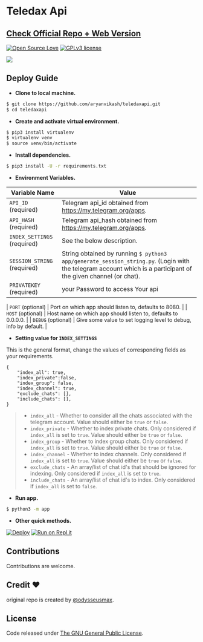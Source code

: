 # Teledax Api

## [ Check Official Repo + Web Version ](https://github.com/odysseusmax/tg-index)

[![Open Source Love](https://badges.frapsoft.com/os/v1/open-source.png?v=103)](.) [![GPLv3 license](https://img.shields.io/badge/License-GPLv3-blue.svg)](LICENSE)

[![](https://play.google.com/intl/en_us/badges/static/images/badges/en_badge_web_generic.png)](https://play.google.com/store/apps/details?id=com.tele.dax)

## Deploy Guide

- **Clone to local machine.**

```bash
$ git clone https://github.com/aryanvikash/teledaxapi.git
$ cd teledaxapi
```

- **Create and activate virtual environment.**

```bash
$ pip3 install virtualenv
$ virtualenv venv
$ source venv/bin/activate
```

- **Install dependencies.**

```bash
$ pip3 install -U -r requirements.txt
```

- **Environment Variables.**

| Variable Name               | Value                                                                                                                                                          |
| --------------------------- | -------------------------------------------------------------------------------------------------------------------------------------------------------------- |
| `API_ID` (required)         | Telegram api_id obtained from https://my.telegram.org/apps.                                                                                                    |
| `API_HASH` (required)       | Telegram api_hash obtained from https://my.telegram.org/apps.                                                                                                  |
| `INDEX_SETTINGS` (required) | See the below description.                                                                                                                                     |
| `SESSION_STRING` (required) | String obtained by running `$ python3 app/generate_session_string.py`. (Login with the telegram account which is a participant of the given channel (or chat). |
| `PRIVATEKEY` (required) | your Password to access Your api |

| `PORT` (optional)           | Port on which app should listen to, defaults to 8080.                                                                                                          |
| `HOST` (optional)           | Host name on which app should listen to, defaults to 0.0.0.0.                                                                                                  |
| `DEBUG` (optional)          | Give some value to set logging level to debug, info by default.                                                                                                |

- **Setting value for `INDEX_SETTINGS`**

This is the general format, change the values of corresponding fields as your requirements.

```
{
    "index_all": true,
    "index_private":false,
    "index_group": false,
    "index_channel": true,
    "exclude_chats": [],
    "include_chats": [],
}
```

> - `index_all` - Whether to consider all the chats associated with the telegram account. Value should either be `true` or `false`.
> - `index_private` - Whether to index private chats. Only considered if `index_all` is set to `true`. Value should either be `true` or `false`.
> - `index_group` - Whether to index group chats. Only considered if `index_all` is set to `true`. Value should either be `true` or `false`.
> - `index_channel` - Whether to index channels. Only considered if `index_all` is set to `true`. Value should either be `true` or `false`.
> - `exclude_chats` - An array/list of chat id's that should be ignored for indexing. Only considered if `index_all` is set to `true`.
> - `include_chats` - An array/list of chat id's to index. Only considered if `index_all` is set to `false`.

- **Run app.**

```bash
$ python3 -m app
```

- **Other quick methods.**

[![Deploy](https://www.herokucdn.com/deploy/button.svg)](https://heroku.com/deploy?template=https://github.com/aryanvikash/teledaxApi/tree/master) [![Run on Repl.it](https://repl.it/badge/github/aryanvikash/teledaxApi)](https://repl.it/github/aryanvikash/teledaxApi)

## Contributions

Contributions are welcome.

## Credit ❤️

original repo is created by [@odysseusmax](https://tx.me/odysseusmax).

## License

Code released under [The GNU General Public License](LICENSE).

